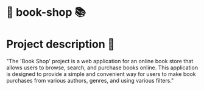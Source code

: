 # 📕 book-shop 📚
# Project description 👀
"The 'Book Shop' project is a web application for an online book store that allows users to browse, search, and purchase books online. This application is designed to provide a simple and convenient way for users to make book purchases from various authors, genres, and using various filters."
